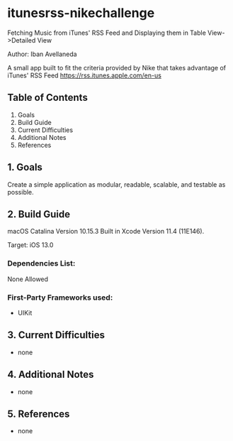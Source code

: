 # itunesrss-nikechallenge
Fetching Music from iTunes' RSS Feed and Displaying them in Table View->Detailed View

Author: Iban Avellaneda

A small app built to fit the criteria provided by Nike that takes advantage of iTunes' RSS Feed https://rss.itunes.apple.com/en-us

## Table of Contents

1. Goals
2. Build Guide
3. Current Difficulties
4. Additional Notes 
5. References

## 1. Goals
Create a simple application as modular, readable, scalable, and testable as possible.

## 2. Build Guide

macOS Catalina Version 10.15.3
Built in Xcode Version 11.4 (11E146).

Target: iOS 13.0

### Dependencies List:

None Allowed

### First-Party Frameworks used:

* UIKit


## 3. Current Difficulties

* none


## 4. Additional Notes 

* none


## 5. References

* none
